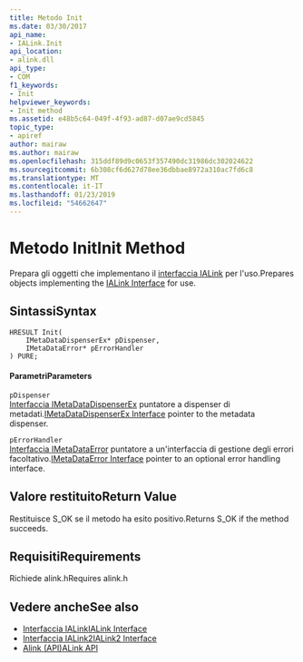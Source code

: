 ```yaml
---
title: Metodo Init
ms.date: 03/30/2017
api_name:
- IALink.Init
api_location:
- alink.dll
api_type:
- COM
f1_keywords:
- Init
helpviewer_keywords:
- Init method
ms.assetid: e48b5c64-049f-4f93-ad87-d07ae9cd5845
topic_type:
- apiref
author: mairaw
ms.author: mairaw
ms.openlocfilehash: 315ddf89d9c0653f357490dc31986dc302024622
ms.sourcegitcommit: 6b308cf6d627d78ee36dbbae8972a310ac7fd6c8
ms.translationtype: MT
ms.contentlocale: it-IT
ms.lasthandoff: 01/23/2019
ms.locfileid: "54662647"
---
```

# <a name="init-method"></a><span data-ttu-id="4b529-102">Metodo Init</span><span class="sxs-lookup"><span data-stu-id="4b529-102">Init Method</span></span>
<span data-ttu-id="4b529-103">Prepara gli oggetti che implementano il [interfaccia IALink](../../../../docs/framework/unmanaged-api/alink/ialink-interface.md) per l'uso.</span><span class="sxs-lookup"><span data-stu-id="4b529-103">Prepares objects implementing the [IALink Interface](../../../../docs/framework/unmanaged-api/alink/ialink-interface.md) for use.</span></span>  
  
## <a name="syntax"></a><span data-ttu-id="4b529-104">Sintassi</span><span class="sxs-lookup"><span data-stu-id="4b529-104">Syntax</span></span>  
  
```  
HRESULT Init(  
    IMetaDataDispenserEx* pDispenser,  
    IMetaDataError* pErrorHandler  
) PURE;  
```  
  
#### <a name="parameters"></a><span data-ttu-id="4b529-105">Parametri</span><span class="sxs-lookup"><span data-stu-id="4b529-105">Parameters</span></span>  
 `pDispenser`  
 <span data-ttu-id="4b529-106">[Interfaccia IMetaDataDispenserEx](../../../../docs/framework/unmanaged-api/metadata/imetadatadispenserex-interface.md) puntatore a dispenser di metadati.</span><span class="sxs-lookup"><span data-stu-id="4b529-106">[IMetaDataDispenserEx Interface](../../../../docs/framework/unmanaged-api/metadata/imetadatadispenserex-interface.md) pointer to the metadata dispenser.</span></span>  
  
 `pErrorHandler`  
 <span data-ttu-id="4b529-107">[Interfaccia IMetaDataError](../../../../docs/framework/unmanaged-api/metadata/imetadataerror-interface.md) puntatore a un'interfaccia di gestione degli errori facoltativo.</span><span class="sxs-lookup"><span data-stu-id="4b529-107">[IMetaDataError Interface](../../../../docs/framework/unmanaged-api/metadata/imetadataerror-interface.md) pointer to an optional error handling interface.</span></span>  
  
## <a name="return-value"></a><span data-ttu-id="4b529-108">Valore restituito</span><span class="sxs-lookup"><span data-stu-id="4b529-108">Return Value</span></span>  
 <span data-ttu-id="4b529-109">Restituisce S_OK se il metodo ha esito positivo.</span><span class="sxs-lookup"><span data-stu-id="4b529-109">Returns S_OK if the method succeeds.</span></span>  
  
## <a name="requirements"></a><span data-ttu-id="4b529-110">Requisiti</span><span class="sxs-lookup"><span data-stu-id="4b529-110">Requirements</span></span>  
 <span data-ttu-id="4b529-111">Richiede alink.h</span><span class="sxs-lookup"><span data-stu-id="4b529-111">Requires alink.h</span></span>  
  
## <a name="see-also"></a><span data-ttu-id="4b529-112">Vedere anche</span><span class="sxs-lookup"><span data-stu-id="4b529-112">See also</span></span>
- [<span data-ttu-id="4b529-113">Interfaccia IALink</span><span class="sxs-lookup"><span data-stu-id="4b529-113">IALink Interface</span></span>](../../../../docs/framework/unmanaged-api/alink/ialink-interface.md)
- [<span data-ttu-id="4b529-114">Interfaccia IALink2</span><span class="sxs-lookup"><span data-stu-id="4b529-114">IALink2 Interface</span></span>](../../../../docs/framework/unmanaged-api/alink/ialink2-interface.md)
- [<span data-ttu-id="4b529-115">Alink (API)</span><span class="sxs-lookup"><span data-stu-id="4b529-115">ALink API</span></span>](../../../../docs/framework/unmanaged-api/alink/index.md)

